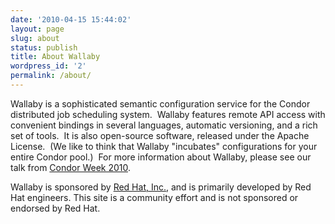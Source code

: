 ```yaml
---
date: '2010-04-15 15:44:02'
layout: page
slug: about
status: publish
title: About Wallaby
wordpress_id: '2'
permalink: /about/
---
```


Wallaby is a sophisticated semantic configuration service for the Condor distributed job scheduling system.  Wallaby features remote API access with convenient bindings in several languages, automatic versioning, and a rich set of tools.  It is also open-source software, released under the Apache License.  (We like to think that Wallaby "incubates" configurations for your entire Condor pool.)  For more information about Wallaby, please see our talk from [Condor Week 2010](http://wallaby.freevariable.com/wallaby-talk.pdf).

Wallaby is sponsored by [Red Hat, Inc.](http://www.redhat.com), and is primarily developed by Red Hat engineers. This site is a community effort and is not sponsored or endorsed by Red Hat.
